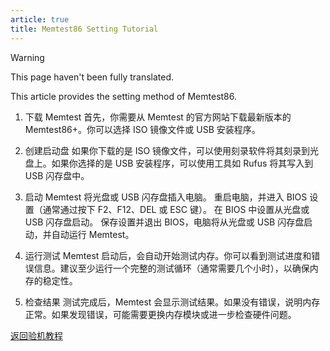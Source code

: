 ```yaml
---
article: true
title: Memtest86 Setting Tutorial
---
```


> [!warning]
> This page haven't been fully translated.

This article provides the setting method of Memtest86.
<!-- more -->

1. 下载 Memtest
首先，你需要从 Memtest 的官方网站下载最新版本的 Memtest86+。你可以选择 ISO 镜像文件或 USB 安装程序。

2. 创建启动盘
如果你下载的是 ISO 镜像文件，可以使用刻录软件将其刻录到光盘上。如果你选择的是 USB 安装程序，可以使用工具如 Rufus 将其写入到 USB 闪存盘中。

3. 启动 Memtest
将光盘或 USB 闪存盘插入电脑。
重启电脑，并进入 BIOS 设置（通常通过按下 F2、F12、DEL 或 ESC 键）。
在 BIOS 中设置从光盘或 USB 闪存盘启动。
保存设置并退出 BIOS，电脑将从光盘或 USB 闪存盘启动，并自动运行 Memtest。

4. 运行测试
Memtest 启动后，会自动开始测试内存。你可以看到测试进度和错误信息。建议至少运行一个完整的测试循环（通常需要几个小时），以确保内存的稳定性。

5. 检查结果
测试完成后，Memtest 会显示测试结果。如果没有错误，说明内存正常。如果发现错误，可能需要更换内存模块或进一步检查硬件问题。

[返回验机教程](checknew.md#运行软件)